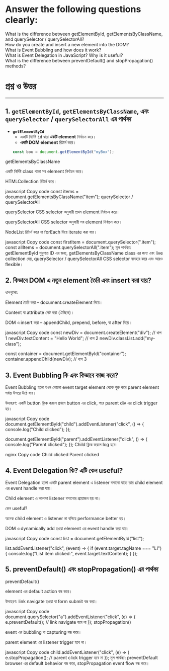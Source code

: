 #  Answer the following questions clearly: <br>
What is the difference between getElementById, getElementsByClassName, and querySelector / querySelectorAll? <br>
How do you create and insert a new element into the DOM? <br>
What is Event Bubbling and how does it work? <br>
What is Event Delegation in JavaScript? Why is it useful? <br>
What is the difference between preventDefault() and stopPropagation() methods? <br>

প্রশ্ন ও উত্তর <br>
==========

---

## 1. `getElementById`, `getElementsByClassName`, এবং `querySelector` / `querySelectorAll` এর পার্থক্য

- **`getElementById`**  
  - একটি নির্দিষ্ট `id` দ্বারা **একটি element** নির্বাচন করে।  
  - **একটি DOM element** রিটার্ন করে।  
  ```javascript
  const box = document.getElementById("myBox");
getElementsByClassName

একটি নির্দিষ্ট class থাকা সব element নির্বাচন করে।

HTMLCollection রিটার্ন করে।

javascript
Copy code
const items = document.getElementsByClassName("item");
querySelector / querySelectorAll

querySelector CSS selector অনুযায়ী প্রথম element নির্বাচন করে।

querySelectorAll CSS selector অনুযায়ী সব element নির্বাচন করে।

NodeList রিটার্ন করে যা forEach দিয়ে iterate করা যায়।

javascript
Copy code
const firstItem = document.querySelector(".item");
const allItems = document.querySelectorAll(".item");
মূল পার্থক্য:
getElementById শুধুমাত্র ID এর জন্য, getElementsByClassName class এর জন্য এবং live collection দেয়,
querySelector / querySelectorAll CSS selector ব্যবহার করে এবং আরও flexible।

## 2. কিভাবে DOM এ নতুন element তৈরি এবং insert করা যায়?
ধাপগুলো:

Element তৈরি করা – document.createElement দিয়ে।

Content বা attribute সেট করা (ঐচ্ছিক)।

DOM এ insert করা – appendChild, prepend, before, বা after দিয়ে।

javascript
Copy code
const newDiv = document.createElement("div"); // ধাপ 1
newDiv.textContent = "Hello World";          // ধাপ 2
newDiv.classList.add("my-class");

const container = document.getElementById("container");
container.appendChild(newDiv);               // ধাপ 3

## 3. Event Bubbling কি এবং কিভাবে কাজ করে?
Event Bubbling হলো যখন কোনো event target element থেকে শুরু করে parent element পর্যন্ত উপরে উঠে যায়।

উদাহরণ: একটি button ক্লিক করলে প্রথমে button এর click, পরে parent div এর click trigger হয়।

javascript
Copy code
document.getElementById("child").addEventListener("click", () => {
  console.log("Child clicked");
});

document.getElementById("parent").addEventListener("click", () => {
  console.log("Parent clicked");
});
Child ক্লিক করলে log হবে:

nginx
Copy code
Child clicked
Parent clicked

## 4. Event Delegation কি? এটি কেন useful?
Event Delegation হলো একটি parent element এ listener বসানো যাতে তার child element এর event handle করা যায়।

Child element এ আলাদা listener বসানোর প্রয়োজন হয় না।

কেন useful?

অনেক child element এ listener না বসিয়ে performance better হয়।

DOM এ dynamically add হওয়া element এর event handle করা যায়।

javascript
Copy code
const list = document.getElementById("list");

list.addEventListener("click", (event) => {
  if (event.target.tagName === "LI") {
    console.log("List item clicked:", event.target.textContent);
  }
});

## 5. preventDefault() এবং stopPropagation() এর পার্থক্য
preventDefault()

element এর default action বন্ধ করে।

উদাহরণ: link navigate হওয়া বা form submit বন্ধ করা।

javascript
Copy code
document.querySelector("a").addEventListener("click", (e) => {
  e.preventDefault(); // link navigate হবে না
});
stopPropagation()

event এর bubbling বা capturing বন্ধ করে।

parent element এর listener trigger হবে না।

javascript
Copy code
child.addEventListener("click", (e) => {
  e.stopPropagation(); // parent click trigger হবে না
});
মূল পার্থক্য:
preventDefault browser এর default behavior বন্ধ করে,
stopPropagation event flow বন্ধ করে।
